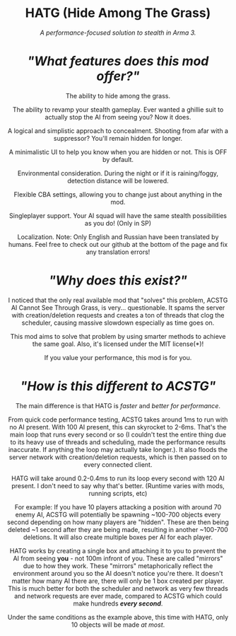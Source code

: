 <div align="center">
  <h1>HATG (Hide Among The Grass)</h1>
  <p>
    <i>A performance-focused solution to stealth in Arma 3.</i>
  </p>

  # ***"What features does this mod offer?"***

  The ability to hide among the grass.

  The ability to revamp your stealth gameplay. Ever wanted a ghillie suit to actually stop the AI from seeing you? Now it does.

  A logical and simplistic approach to concealment. Shooting from afar with a suppressor? You'll remain hidden for longer.

  A minimalistic UI to help you know when you are hidden or not. This is OFF by default.

  Environmental consideration. During the night or if it is raining/foggy, detection distance will be lowered.

  Flexible CBA settings, allowing you to change just about anything in the mod.

  Singleplayer support. Your AI squad will have the same stealth possibilities as you do! (Only in SP)

  Localization. Note: Only English and Russian have been translated by humans. Feel free to check out our github at the bottom of the page and fix any translation errors!

  # ***"Why does this exist?"***

  I noticed that the only real available mod that "solves" this problem, ACSTG AI Cannot See Through Grass, is very... questionable. It spams the server with creation/deletion requests and creates a ton of threads that clog the scheduler, causing massive slowdown especially as time goes on.

  This mod aims to solve that problem by using smarter methods to achieve the same goal. Also, it's licensed under the MIT license(*)!

  If you value your performance, this mod is for you.

  # ***"How is this different to ACSTG"***

  The main difference is that HATG is *faster* and *better for performance*.

  From quick code performance testing, ACSTG takes around 1ms to run with no AI present. With 100 AI present, this can skyrocket to 2-6ms. That's the main loop that runs every second or so (I couldn't test the entire thing due to its heavy use of threads and scheduling, made the performance results inaccurate. If anything the loop may actually take longer.). It also floods the server network with creation/deletion requests, which is then passed on to every connected client.

  HATG will take around 0.2-0.4ms to run its loop every second with 120 AI present. I don't need to say why that's better. (Runtime varies with mods, running scripts, etc)

  For example:
  If you have 10 players attacking a position with around 70 enemy AI, ACSTG will potentially be spawning ~100-700 objects every second depending on how many players are "hidden". These are then being deleted ~1 second after they are being made, resulting in another ~100-700 deletions. It will also create multiple boxes per AI for each player.

  HATG works by creating a single box and attaching it to you to prevent the AI from seeing **you** - not 100m infront of you. These are called "mirrors" due to how they work. These "mirrors" metaphorically reflect the environment around you so the AI doesn't notice you're there. It doesn't matter how many AI there are, there will only be 1 box created per player. This is much better for both the scheduler and network as very few threads and network requests are ever made, compared to ACSTG which could make hundreds ***every second***.
  
  Under the same conditions as the example above, this time with HATG, only 10 objects will be made *at most*.
</div>
